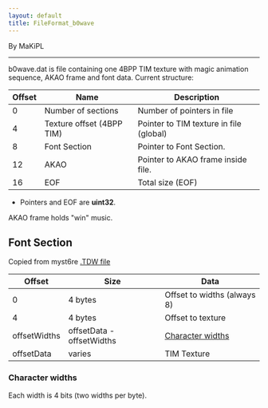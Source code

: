 ```yaml
---
layout: default
title: FileFormat_b0wave
---
```


By MaKiPL

------------------------------------------------------------------------

b0wave.dat is file containing one 4BPP TIM texture with magic animation sequence, AKAO frame and font data. Current structure:

| Offset | Name                      | Description                             |
|--------|---------------------------|-----------------------------------------|
| 0      | Number of sections        | Number of pointers in file              |
| 4      | Texture offset (4BPP TIM) | Pointer to TIM texture in file (global) |
| 8      | Font Section              | Pointer to Font Section.                |
| 12     | AKAO                      | Pointer to AKAO frame inside file.      |
| 16     | EOF                       | Total size (EOF)                        |

-   Pointers and EOF are **uint32**.

AKAO frame holds "win" music.

## Font Section

Copied from myst6re [.TDW file](../Field/FileFormat/FileFormat_TDW.md)

| Offset       | Size                      | Data                                             |
|--------------|---------------------------|--------------------------------------------------|
| 0            | 4 bytes                   | Offset to widths (always 8)                      |
| 4            | 4 bytes                   | Offset to texture                                |
| offsetWidths | offsetData - offsetWidths | [Character widths](#character-widths) |
| offsetData   | varies                    | TIM Texture                                      |

### Character widths

Each width is 4 bits (two widths per byte).
